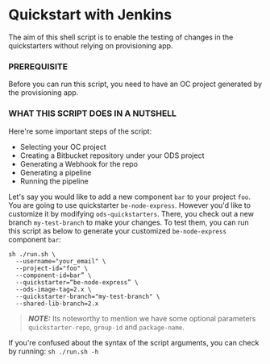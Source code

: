 # Quickstart with Jenkins

The aim of this shell script is to enable the testing of changes in the quickstarters without relying on provisioning app.

### PREREQUISITE
Before you can run this script, you need to have an OC project generated by the provisioning app.

### WHAT THIS SCRIPT DOES IN A NUTSHELL
Here're some important steps of the script:
- Selecting your OC project
- Creating a Bitbucket repository under your ODS project
- Generating a Webhook for the repo
- Generating a pipeline
- Running the pipeline

Let's say you would like to add a new component `bar` to your project `foo`. You are going to use quickstarter `be-node-express`. However you'd like to customize it by modifying `ods-quickstarters`. There, you check out a new branch `my-test-branch` to make your changes. To test them, you can run this script as below to generate your customized `be-node-express` component `bar`:
```
sh ./run.sh \
  --username="your_email" \
  --project-id="foo" \
  --component-id=bar” \
  --quickstarter=“be-node-express” \
  --ods-image-tag=2.x \
  --quickstarter-branch="my-test-branch" \
  --shared-lib-branch=2.x
```

> **_NOTE:_** Its noteworthy to mention we have some optional parameters `quickstarter-repo`, `group-id` and `package-name`.


If you're confused about the syntax of the script arguments, you can check by running: `sh ./run.sh -h`